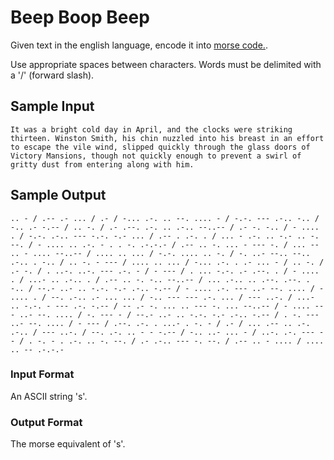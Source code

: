 # Beep Boop Beep
Given text in the english language, encode it into [morse code.](https://en.wikipedia.org/wiki/Morse_code).

Use appropriate spaces between characters. Words must be delimited with a '/' (forward slash).

## Sample Input
```
It was a bright cold day in April, and the clocks were striking thirteen. Winston Smith, his chin nuzzled into his breast in an effort to escape the vile wind, slipped quickly through the glass doors of Victory Mansions, though not quickly enough to prevent a swirl of gritty dust from entering along with him.
```

## Sample Output
```
.. - / .-- .- ... / .- / -... .-. .. --. .... - / -.-. --- .-.. -.. / -.. .- -.-- / .. -. / .- .--. .-. .. .-.. --..-- / .- -. -.. / - .... . / -.-. .-.. --- -.-. -.- ... / .-- . .-. . / ... - .-. .. -.- .. -. --. / - .... .. .-. - . . -. .-.-.- / .-- .. -. ... - --- -. / ... -- .. - .... --..-- / .... .. ... / -.-. .... .. -. / -. ..- --.. --.. .-.. . -.. / .. -. - --- / .... .. ... / -... .-. . .- ... - / .. -. / .- -. / . ..-. ..-. --- .-. - / - --- / . ... -.-. .- .--. . / - .... . / ...- .. .-.. . / .-- .. -. -.. --..-- / ... .-.. .. .--. .--. . -.. / --.- ..- .. -.-. -.- .-.. -.-- / - .... .-. --- ..- --. .... / - .... . / --. .-.. .- ... ... / -.. --- --- .-. ... / --- ..-. / ...- .. -.-. - --- .-. -.-- / -- .- -. ... .. --- -. ... --..-- / - .... --- ..- --. .... / -. --- - / --.- ..- .. -.-. -.- .-.. -.-- / . -. --- ..- --. .... / - --- / .--. .-. . ...- . -. - / .- / ... .-- .. .-. .-.. / --- ..-. / --. .-. .. - - -.-- / -.. ..- ... - / ..-. .-. --- -- / . -. - . .-. .. -. --. / .- .-.. --- -. --. / .-- .. - .... / .... .. -- .-.-.-
```

### Input Format
An ASCII string 's'.

### Output Format
The morse equivalent of 's'.
